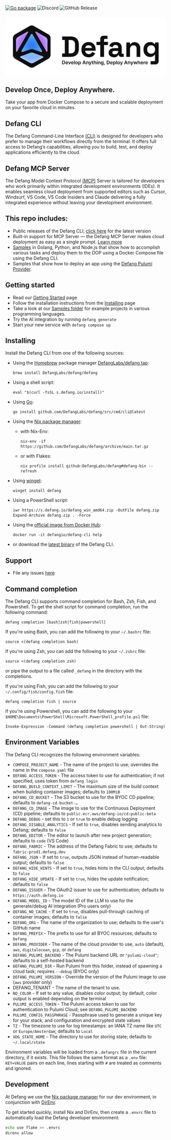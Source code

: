 [![Go package](https://github.com/DefangLabs/defang/actions/workflows/go.yml/badge.svg?branch=main)](https://github.com/DefangLabs/defang/actions/workflows/go.yml)
![Discord](https://img.shields.io/discord/1233224785450897561)
![GitHub Release](https://img.shields.io/github/v/release/DefangLabs/defang)

### ![Defang](https://raw.githubusercontent.com/DefangLabs/defang-assets/main/Logos/Element_Wordmark_Slogan/JPG/Dark_Colour_Glow.jpg)

## Develop Once, Deploy Anywhere.

Take your app from Docker Compose to a secure and scalable deployment on your favorite cloud in minutes.

## Defang CLI

The Defang Command-Line Interface [(CLI)](https://docs.defang.io/docs/getting-started) is designed for developers who prefer to manage their workflows directly from the terminal. It offers full access to Defang’s capabilities, allowing you to build, test, and deploy applications efficiently to the cloud.

## Defang MCP Server

The Defang Model Context Protocol [(MCP)](https://docs.defang.io/docs/concepts/mcp) Server is tailored for developers who work primarily within integrated development environments (IDEs). It enables seamless cloud deployment from supported editors such as Cursor, Windsurf, VS Code, VS Code Insiders and Claude delivering a fully integrated experience without leaving your development environment.

## This repo includes:

- Public releases of the Defang CLI; [click here](https://github.com/DefangLabs/defang/releases/latest/) for the latest version
- Built-in support for MCP Server — the Defang MCP Server makes cloud deployment as easy as a single prompt. [Learn more](https://docs.defang.io/docs/concepts/mcp)
- [Samples](https://github.com/DefangLabs/samples) in Golang, Python, and Node.js that show how to accomplish various tasks and deploy them to the DOP using a Docker Compose file using the Defang CLI.
- Samples that show how to deploy an app using the [Defang Pulumi Provider](https://github.com/DefangLabs/pulumi-defang).

## Getting started

- Read our [Getting Started](https://docs.defang.io/docs/getting-started) page
- Follow the installation instructions from the [Installing](https://docs.defang.io/docs/getting-started/installing) page
- Take a look at our [Samples folder](https://github.com/DefangLabs/defang/tree/main/samples) for example projects in various programming languages.
- Try the AI integration by running `defang generate`
- Start your new service with `defang compose up`

## Installing

Install the Defang CLI from one of the following sources:

- Using the [Homebrew](https://brew.sh) package manager [DefangLabs/defang tap](https://github.com/DefangLabs/homebrew-defang):

  ```
  brew install DefangLabs/defang/defang
  ```

- Using a shell script:

  ```
  eval "$(curl -fsSL s.defang.io/install)"
  ```

- Using [Go](https://go.dev):

  ```
  go install github.com/DefangLabs/defang/src/cmd/cli@latest
  ```

- Using the [Nix package manager](https://nixos.org):

  - with Nix-Env:
    ```
    nix-env -if https://github.com/DefangLabs/defang/archive/main.tar.gz
    ```
  - or with Flakes:
    ```
    nix profile install github:DefangLabs/defang#defang-bin --refresh
    ```

- Using [winget](https://learn.microsoft.com/en-us/windows/package-manager/winget/):

  ```
  winget install defang
  ```

- Using a PowerShell script:

  ```
  iwr https://s.defang.io/defang_win_amd64.zip -OutFile defang.zip
  Expand-Archive defang.zip . -Force
  ```

- Using the [official image from Docker Hub](https://hub.docker.com/r/defangio/defang-cli):

  ```
  docker run -it defangio/defang-cli help
  ```

- or download the [latest binary](https://github.com/DefangLabs/defang/releases/latest/) of the Defang CLI.

## Support

- File any issues [here](https://github.com/DefangLabs/defang/issues)

## Command completion

The Defang CLI supports command completion for Bash, Zsh, Fish, and Powershell. To get the shell script for command completion, run the following command:

```
defang completion [bash|zsh|fish|powershell]
```

If you're using Bash, you can add the following to your `~/.bashrc` file:

```
source <(defang completion bash)
```

If you're using Zsh, you can add the following to your `~/.zshrc` file:

```
source <(defang completion zsh)
```

or pipe the output to a file called `_defang` in the directory with the completions.

If you're using Fish, you can add the following to your `~/.config/fish/config.fish` file:

```
defang completion fish | source
```

If you're using Powershell, you can add the following to your `$HOME\Documents\PowerShell\Microsoft.PowerShell_profile.ps1` file:

```
Invoke-Expression -Command (defang completion powershell | Out-String)
```

## Environment Variables

The Defang CLI recognizes the following environment variables:

- `COMPOSE_PROJECT_NAME` - The name of the project to use; overrides the name in the `compose.yaml` file
- `DEFANG_ACCESS_TOKEN` - The access token to use for authentication; if not specified, uses token from `defang login`
- `DEFANG_BUILD_CONTEXT_LIMIT` - The maximum size of the build context when building container images; defaults to `100MiB`
- `DEFANG_CD_BUCKET` - The S3 bucket to use for the BYOC CD pipeline; defaults to `defang-cd-bucket-…`
- `DEFANG_CD_IMAGE` - The image to use for the Continuous Deployment (CD) pipeline; defaults to `public.ecr.aws/defang-io/cd:public-beta`
- `DEFANG_DEBUG` - set this to `1` or `true` to enable debug logging
- `DEFANG_DISABLE_ANALYTICS` - If set to `true`, disables sending analytics to Defang; defaults to `false`
- `DEFANG_EDITOR` - The editor to launch after new project generation; defaults to `code` (VS Code)
- `DEFANG_FABRIC` - The address of the Defang Fabric to use; defaults to `fabric-prod1.defang.dev`
- `DEFANG_JSON` - If set to `true`, outputs JSON instead of human-readable output; defaults to `false`
- `DEFANG_HIDE_HINTS` - If set to `true`, hides hints in the CLI output; defaults to `false`
- `DEFANG_HIDE_UPDATE` - If set to `true`, hides the update notification; defaults to `false`
- `DEFANG_ISSUER` - The OAuth2 issuer to use for authentication; defaults to `https://auth.defang.io`
- `DEFANG_MODEL_ID` - The model ID of the LLM to use for the generate/debug AI integration (Pro users only)
- `DEFANG_NO_CACHE` - If set to `true`, disables pull-through caching of container images; defaults to `false`
- `DEFANG_ORG` - The name of the organization to use; defaults to the user's GitHub name
- `DEFANG_PREFIX` - The prefix to use for all BYOC resources; defaults to `Defang`
- `DEFANG_PROVIDER` - The name of the cloud provider to use, `auto` (default), `aws`, `digitalocean`, `gcp`, or `defang`
- `DEFANG_PULUMI_BACKEND` - The Pulumi backend URL or `"pulumi-cloud"`; defaults to a self-hosted backend
- `DEFANG_PULUMI_DIR` - Run Pulumi from this folder, instead of spawning a cloud task; requires `--debug` (BYOC only)
- `DEFANG_PULUMI_VERSION` - Override the version of the Pulumi image to use (`aws` provider only)
- DEFANG_TENANT - The name of the tenant to use.
- `NO_COLOR` - If set to any value, disables color output; by default, color output is enabled depending on the terminal
- `PULUMI_ACCESS_TOKEN` - The Pulumi access token to use for authentication to Pulumi Cloud; see `DEFANG_PULUMI_BACKEND`
- `PULUMI_CONFIG_PASSPHRASE` - Passphrase used to generate a unique key for your stack, and configuration and encrypted state values
- `TZ` - The timezone to use for log timestamps: an IANA TZ name like `UTC` or `Europe/Amsterdam`; defaults to `Local`
- `XDG_STATE_HOME` - The directory to use for storing state; defaults to `~/.local/state`

Environment variables will be loaded from a `.defangrc` file in the current directory, if it exists. This file follows
the same format as a `.env` file: `KEY=VALUE` pairs on each line, lines starting with `#` are treated as comments and ignored.

## Development

At Defang we use the [Nix package manager](https://nixos.org) for our dev environment, in conjunction with [DirEnv](https://direnv.net).

To get started quickly, install Nix and DirEnv, then create a `.envrc` file to automatically load the Defang developer environment:

```sh
echo use flake >> .envrc
direnv allow
```
